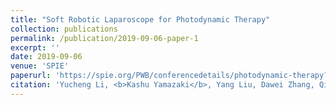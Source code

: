 ```yaml
---
title: "Soft Robotic Laparoscope for Photodynamic Therapy"
collection: publications
permalink: /publication/2019-09-06-paper-1
excerpt: ''
date: 2019-09-06
venue: 'SPIE'
paperurl: 'https://spie.org/PWB/conferencedetails/photodynamic-therapy?SSO=1'
citation: 'Yucheng Li, <b>Kashu Yamazaki</b>, Yang Liu, Dawei Zhang, Qing Xie, Meng Su, Mingfeng Bai,and Yue Chen. &quot;Soft Robotic Laparoscope for Photodynamic Therapy.&quot; <i>Optical Methods for Tumor Treatment and Detection: Mechanisms and Techniques in Photodynamic Therapy XXIX</i>.'
---
```

